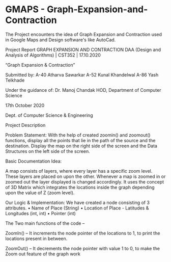# GMAPS - Graph-Expansion-and-Contraction

The Project encounters the idea of Graph Expansion and Contraction used in Google Maps and Design software's like AutoCad.

Project Report GRAPH EXPANSION AND CONTRACTION DAA (Design and Analysis of Algorithms) | CST352 | 17.10.2020 

“Graph Expansion & Contraction”

Submitted by: A-40 Atharva Sawarkar A-52 Kunal Khandelwal A-86 Yash Telkhade

Under the guidance of: Dr. Manoj Chandak HOD, Department of Computer Science

17th October 2020

Dept. of Computer Science & Engineering

Project Description

Problem Statement: With the help of created zoomin() and zoomout() functions, display all the points that lie in the path of the source and the destination. Display the map on the right side of the screen and the Data Structures on the left side of the screen.

Basic Documentation Idea:

A map consists of layers, where every layer has a specific zoom level. These layers are placed on upon the other. Whenever a map is zoomed in or zoomed out the layer displayed is changed accordingly. It uses the concept of 3D Matrix which integrates the locations inside the graph depending upon the value of Z (zoom level).

Our Logic & Implementation: We have created a node consisting of 3 attributes. • Name of Place (String) • Location of Place - Latitudes & Longitudes (int, int) • Pointer (int)

The Two main functions of the code –

ZoomIn() – It increments the node pointer of the locations to 1, to print the locations present in between.

ZoomOut() – It decrements the node pointer with value 1 to 0, to make the Zoom out feature of the graph work




